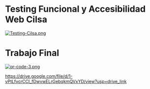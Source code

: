 # Testing Funcional y Accesibilidad Web  Cilsa 


[![Testing-Cilsa.png](https://i.postimg.cc/xCtsm3hM/Testing-Cilsa.png)](https://postimg.cc/7GJM80xZ)

# Trabajo Final                                                               

[![qr-code-3.png](https://i.postimg.cc/HkrbrKNm/qr-code-3.png)](https://postimg.cc/yDzD5fBp)                                 


https://drive.google.com/file/d/1-vPtLfvcrCCI_fDwvwELrGebqkmQVxYD/view?usp=drive_link 

                   




